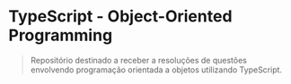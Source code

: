 # TypeScript - Object-Oriented Programming

> Repositório destinado a receber a resoluções de questões envolvendo programação orientada a objetos utilizando TypeScript.
